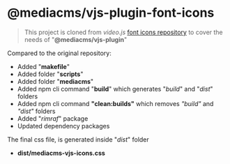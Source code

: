# @mediacms/vjs-plugin-font-icons

> This project is cloned from *video.js* [font icons repository](https://github.com/videojs/font) to cover the needs of "**@mediacms/vjs-plugin**"

Compared to the original repository:

- Added "**makefile**"
- Added folder "**scripts**"
- Added folder "**mediacms**"
- Added npm cli command "**build**" which generates "*build*" and "*dist*" folders
- Added npm cli command **"clean:builds"** which removes *"build"* and *"dist"* folders
- Added "*rimraf*" package
- Updated dependency packages

The final css file, is generated inside "*dist*" folder
- **dist/mediacms-vjs-icons.css**
